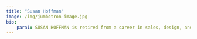 ```yaml
---
title: "Susan Hoffman"
image: /img/jumbotron-image.jpg
bio:
    para1: SUSAN HOFFMAN is retired from a career in sales, design, and art consultation. A creative person with a keen sense of beauty and harmony, Susan reads, writes, and occasionally paints. She lives in Toronto with her husband. They have a daughter who currently lives in San Francisco.
---
```


